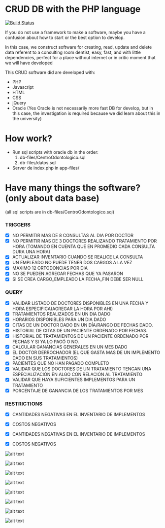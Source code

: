 # CRUD DB with the PHP language

[![Build Status](https://travis-ci.org/joemccann/dillinger.svg?branch=master)](https://travis-ci.org/joemccann/dillinger)

If you do not use a framework to make a software, maybe you have a confusion about how to start or the best option to develop. 

In this case, we construct software for creating, read, update and delete data referent to a consulting room dentist, easy, fast, and with little dependencies, perfect for a place without internet or in critic moment that we will have developed

This CRUD software did are developed with:

  - PHP
  - Javascript
  - HTML
  - CSS
  - jQuery
  - Oracle (Yes Oracle is not necessarily more fast DB for develop, but in this case, the investigation is required because we did learn about this in the university)

# How work?

  - Run sql scripts with oracle db in the order: 
    1) db-files/CentroOdontologico.sql
    2) db-files/datos.sql
  - Server de index.php in app-files/

# Have many things the software? (only about data base)
(all sql scripts are in db-files/CentroOdontologico.sql)

### TRIGGERS
- [x]	NO PERMITIR MAS DE 8 CONSULTAS AL DIA POR DOCTOR
- [x]	NO PERMITIR MAS DE 3 DOCTORES REALIZANDO TRATAMIENTO POR HORA (TOMANDO EN CUENTA
	QUE EN PROMEDIO CADA CONSULTA DURA UNA HORA)
- [x]	ACTUALIZAR INVENTARIO  CUANDO SE REALICE LA CONSULTA
- [x]	UN EMPLEADO NO PUEDE TENER DOS CARGOS A LA VEZ
- [x]	MAXIMO 12 ORTODONCIAS POR DIA
- [x]	NO SE PUEDEN AGREGAR FECHAS QUE YA PASARON
- [x]	SI SE CREA CARGO_EMPLEADO LA FECHA_FIN DEBE SER NULL

### QUERY
- [x]	VALIDAR LISTADO DE DOCTORES DISPONIBLES EN UNA FECHA Y HORA ESPECIFICA(AGREGAR LA HORA POR AHI)
- [x]	TRATAMIENTOS REALIZADOS EN UN DIA DADO
- [x]	HORARIOS DISPONIBLES PARA UN DIA DADO
- [x] CITAS DE UN DOCTOR DADO EN UN DÍA/RANGO DE FECHAS DADO.
- [x] HISTORIAL DE CITAS DE UN PACIENTE ORDENADO POR FECHAS.
- [x] HISTORIAL DE TRATAMIENTOS DE UN PACIENTE ORDENADO POR FECHAS Y SI YA LO PAGÓ O NO.
- [x]	CALCULAR GANANCIAS GENERALES EN UN MES DADO
- [x]	EL DOCTOR DERROCHADOR (EL QUE GASTA MAS DE UN IMPLEMENTO DADO EN SUS TRATAMIENTOS)
- [x]	PACIENTES QUE NO HAN PAGADO COMPLETO
- [x]	VALIDAR QUE LOS DOCTORES DE UN TRATAMIENTO TENGAN UNA ESPECIALIZACIÓN EN ALGO CON RELACIÓN AL TRATAMIENTO
- [x]	VALIDAR QUE HAYA SUFICIENTES IMPLEMENTOS PARA UN TRATAMIENTO
- [x]	PORCENTAJE DE GANANCIA DE LOS TRATAMIENTOS POR MES

### RESTRICTIONS
- [x]	CANTIDADES NEGATIVAS EN EL INVENTARIO DE IMPLEMENTOS
- [x]	COSTOS NEGATIVOS
- [x]	CANTIDADES NEGATIVAS EN EL INVENTARIO DE IMPLEMENTOS
- [x]	COSTOS NEGATIVOS


![alt text](https://raw.githubusercontent.com/alfredojonas/PageCRUDofDBOracle/master/resources/1.png)

![alt text](https://raw.githubusercontent.com/alfredojonas/PageCRUDofDBOracle/master/resources/2.png)

![alt text](https://raw.githubusercontent.com/alfredojonas/PageCRUDofDBOracle/master/resources/3.png)

![alt text](https://raw.githubusercontent.com/alfredojonas/PageCRUDofDBOracle/master/resources/4.png)

![alt text](https://raw.githubusercontent.com/alfredojonas/PageCRUDofDBOracle/master/resources/5.png)

![alt text](https://raw.githubusercontent.com/alfredojonas/PageCRUDofDBOracle/master/resources/6.png)

![alt text](https://raw.githubusercontent.com/alfredojonas/PageCRUDofDBOracle/master/resources/7.png)

![alt text](https://raw.githubusercontent.com/alfredojonas/PageCRUDofDBOracle/master/resources/8.png)

